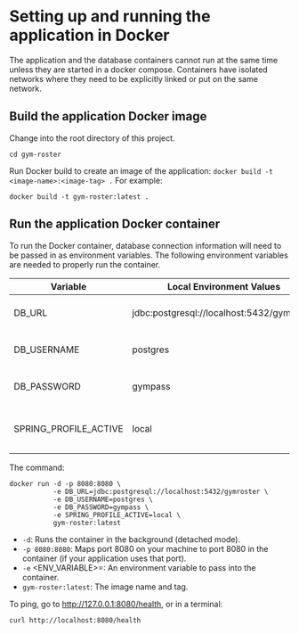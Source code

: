 
# Setting up and running the application in Docker

The application and the database containers cannot run at the same time unless they are started in a docker compose. 
Containers have isolated networks where they need to be explicitly linked or put on the same network.


## Build the application Docker image
Change into the root directory of this project.
```shell
cd gym-roster
```

Run Docker build to create an image of the application: `docker build -t <image-name>:<image-tag> .` For example:
```shell
docker build -t gym-roster:latest .
```

## Run the application Docker container
To run the Docker container, database connection information will need to be passed in as environment variables. 
The following environment variables are needed to properly run the container.

| Variable              | Local Environment Values                   | Description                  |
|-----------------------|--------------------------------------------|------------------------------|
| DB_URL                | jdbc:postgresql://localhost:5432/gymroster | Database connection URL.     |
| DB_USERNAME           | postgres                                   | Database connection username |
| DB_PASSWORD           | gympass                                    | Database connection password |                     
| SPRING_PROFILE_ACTIVE | local                                      | Spring properties profile to activate |

The command:
```shell
docker run -d -p 8080:8080 \
           -e DB_URL=jdbc:postgresql://localhost:5432/gymroster \
           -e DB_USERNAME=postgres \
           -e DB_PASSWORD=gympass \
           -e SPRING_PROFILE_ACTIVE=local \
           gym-roster:latest
```
* `-d`: Runs the container in the background (detached mode).
* `-p 8080:8080`: Maps port 8080 on your machine to port 8080 in the container (if your application uses that port).
* `-e` <ENV_VARIABLE>=<VALUE>: An environment variable to pass into the container.
* `gym-roster:latest`: The image name and tag.

To ping, go to http://127.0.0.1:8080/health, or in a terminal:
```shell
curl http://localhost:8080/health
```
